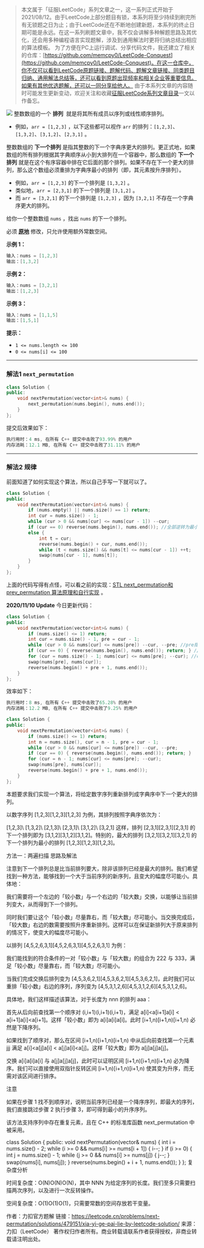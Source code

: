 > 本文属于「征服LeetCode」系列文章之一，这一系列正式开始于2021/08/12。由于LeetCode上部分题目有锁，本系列将至少持续到刷完所有无锁题之日为止；由于LeetCode还在不断地创建新题，本系列的终止日期可能是永远。在这一系列刷题文章中，我不仅会讲解多种解题思路及其优化，还会用多种编程语言实现题解，涉及到通用解法时更将归纳总结出相应的算法模板。
> <b></b>
> 为了方便在PC上运行调试、分享代码文件，我还建立了相关的仓库：[https://github.com/memcpy0/LeetCode-Conquest](https://github.com/memcpy0/LeetCode-Conquest)。在这一仓库中，你不仅可以看到LeetCode原题链接、题解代码、题解文章链接、同类题目归纳、通用解法总结等，还可以看到原题出现频率和相关企业等重要信息。如果有其他优选题解，还可以一同分享给他人。
> <b></b>
> 由于本系列文章的内容随时可能发生更新变动，欢迎关注和收藏[征服LeetCode系列文章目录](https://memcpy0.blog.csdn.net/article/details/119656559)一文以作备忘。

![](https://image-1307616428.cos.ap-beijing.myqcloud.com/Obsidian/202310091352457.png)
整数数组的一个 **排列**  就是将其所有成员以序列或线性顺序排列。
- 例如，`arr = [1,2,3]` ，以下这些都可以视作 `arr` 的排列：`[1,2,3]`、`[1,3,2]`、`[3,1,2]`、`[2,3,1]` 。

整数数组的 **下一个排列** 是指其整数的下一个字典序更大的排列。更正式地，如果数组的所有排列根据其字典顺序从小到大排列在一个容器中，那么数组的 **下一个排列** 就是在这个有序容器中排在它后面的那个排列。如果不存在下一个更大的排列，那么这个数组必须重排为字典序最小的排列（即，其元素按升序排列）。
- 例如，`arr = [1,2,3]` 的下一个排列是 `[1,3,2]` 。
- 类似地，`arr = [2,3,1]` 的下一个排列是 `[3,1,2]` 。
- 而 `arr = [3,2,1]` 的下一个排列是 `[1,2,3]` ，因为 `[3,2,1]` 不存在一个字典序更大的排列。

给你一个整数数组 `nums` ，找出 `nums` 的下一个排列。

必须 **[原地](https://baike.baidu.com/item/%E5%8E%9F%E5%9C%B0%E7%AE%97%E6%B3%95)** 修改，只允许使用额外常数空间。

**示例 1：**
```java
输入：nums = [1,2,3]
输出：[1,3,2]
```
**示例 2：**
```java
输入：nums = [3,2,1]
输出：[1,2,3]
```
**示例 3：**
```java
输入：nums = [1,1,5]
输出：[1,5,1]
```
**提示：**
- `1 <= nums.length <= 100`
- `0 <= nums[i] <= 100`

---
### 解法1 `next_permutation` 
```cpp
class Solution {
public:
    void nextPermutation(vector<int>& nums) {
        next_permutation(nums.begin(), nums.end());
    }
};
```
提交后效果如下：
```cpp
执行用时：4 ms, 在所有 C++ 提交中击败了93.99% 的用户
内存消耗：12.1 MB, 在所有 C++ 提交中击败了31.11% 的用户
```

---
### 解法2 规律 
前面知道了如何实现这个算法，所以自己手写一下就可以了。
```cpp
class Solution {
public:
    void nextPermutation(vector<int>& nums) { 
        if (nums.empty() || nums.size() == 1) return;
        int cur = nums.size() - 1;
        while (cur > 0 && nums[cur] <= nums[cur - 1]) --cur;
        if (cur == 0) reverse(nums.begin(), nums.end()); //全部逆转为最小序
        else { 
            int t = cur;
            reverse(nums.begin() + cur, nums.end());
            while (t < nums.size() && nums[t] <= nums[cur - 1]) ++t;
            swap(nums[cur - 1], nums[t]);
        }
    }
};
```
上面的代码写得有点怪，可以看之前的实现：[STL next_permutation和prev_permutation 算法原理和自行实现](https://blog.csdn.net/myRealization/article/details/104803834) 。
 
 **2020/11/10 Update** 今日更新代码：
```cpp
class Solution {
public:
    void nextPermutation(vector<int>& nums) {
        if (nums.size() <= 1) return;
        int cur = nums.size() - 1, pre = cur - 1;
        while (cur > 0 && nums[cur] <= nums[pre]) --cur, --pre; //pre指向partitionNumber
        if (cur == 0) { reverse(nums.begin(), nums.end()); return; } //最大排列,逆序得到最小排列
        for (cur = nums.size() - 1; nums[cur] <= nums[pre]; --cur); //cur指向changeNumber
        swap(nums[pre], nums[cur]);
        reverse(nums.begin() + pre + 1, nums.end());
    }
};
```
效率如下：
```cpp
执行用时：8 ms, 在所有 C++ 提交中击败了65.28% 的用户
内存消耗：12.2 MB, 在所有 C++ 提交中击败了9.25% 的用户
```

```cpp
class Solution {
public:
    void nextPermutation(vector<int>& nums) {
        if (nums.size() <= 1) return;
        int n = nums.size(), cur = n - 1, pre = cur - 1;
        while (cur > 0 && nums[cur] <= nums[pre]) --cur, --pre;
        if (cur == 0) { reverse(nums.begin(), nums.end()); return; }
        for (cur = n - 1; nums[cur] <= nums[pre]; --cur);
        swap(nums[pre], nums[cur]);
        reverse(nums.begin() + pre + 1, nums.end());
    }
};
```

本题要求我们实现一个算法，将给定数字序列重新排列成字典序中下一个更大的排列。

以数字序列 [1,2,3][1,2,3][1,2,3] 为例，其排列按照字典序依次为：

[1,2,3]\\ [1,3,2]\\ [2,1,3]\\ [2,3,1]\\ [3,1,2]\\ [3,2,1]
这样，排列 [2,3,1][2,3,1][2,3,1] 的下一个排列即为 [3,1,2][3,1,2][3,1,2]。特别的，最大的排列 [3,2,1][3,2,1][3,2,1] 的下一个排列为最小的排列 [1,2,3][1,2,3][1,2,3]。

方法一：两遍扫描
思路及解法

注意到下一个排列总是比当前排列要大，除非该排列已经是最大的排列。我们希望找到一种方法，能够找到一个大于当前序列的新序列，且变大的幅度尽可能小。具体地：

我们需要将一个左边的「较小数」与一个右边的「较大数」交换，以能够让当前排列变大，从而得到下一个排列。

同时我们要让这个「较小数」尽量靠右，而「较大数」尽可能小。当交换完成后，「较大数」右边的数需要按照升序重新排列。这样可以在保证新排列大于原来排列的情况下，使变大的幅度尽可能小。

以排列 [4,5,2,6,3,1][4,5,2,6,3,1][4,5,2,6,3,1] 为例：

我们能找到的符合条件的一对「较小数」与「较大数」的组合为 222 与 333，满足「较小数」尽量靠右，而「较大数」尽可能小。

当我们完成交换后排列变为 [4,5,3,6,2,1][4,5,3,6,2,1][4,5,3,6,2,1]，此时我们可以重排「较小数」右边的序列，序列变为 [4,5,3,1,2,6][4,5,3,1,2,6][4,5,3,1,2,6]。

具体地，我们这样描述该算法，对于长度为 nnn 的排列 aaa：

首先从后向前查找第一个顺序对 (i,i+1)(i,i+1)(i,i+1)，满足 a[i]<a[i+1]a[i] < a[i+1]a[i]<a[i+1]。这样「较小数」即为 a[i]a[i]a[i]。此时 [i+1,n)[i+1,n)[i+1,n) 必然是下降序列。

如果找到了顺序对，那么在区间 [i+1,n)[i+1,n)[i+1,n) 中从后向前查找第一个元素 jjj 满足 a[i]<a[j]a[i] < a[j]a[i]<a[j]。这样「较大数」即为 a[j]a[j]a[j]。

交换 a[i]a[i]a[i] 与 a[j]a[j]a[j]，此时可以证明区间 [i+1,n)[i+1,n)[i+1,n) 必为降序。我们可以直接使用双指针反转区间 [i+1,n)[i+1,n)[i+1,n) 使其变为升序，而无需对该区间进行排序。



注意

如果在步骤 1 找不到顺序对，说明当前序列已经是一个降序序列，即最大的序列，我们直接跳过步骤 2 执行步骤 3，即可得到最小的升序序列。

该方法支持序列中存在重复元素，且在 C++ 的标准库函数 next_permutation 中被采用。

 
class Solution {
public:
    void nextPermutation(vector<int>& nums) {
        int i = nums.size() - 2;
        while (i >= 0 && nums[i] >= nums[i + 1]) {
            i--;
        }
        if (i >= 0) {
            int j = nums.size() - 1;
            while (j >= 0 && nums[i] >= nums[j]) {
                j--;
            }
            swap(nums[i], nums[j]);
        }
        reverse(nums.begin() + i + 1, nums.end());
    }
};
复杂度分析

时间复杂度：O(N)O(N)O(N)，其中 NNN 为给定序列的长度。我们至多只需要扫描两次序列，以及进行一次反转操作。

空间复杂度：O(1)O(1)O(1)，只需要常数的空间存放若干变量。

作者：力扣官方题解
链接：https://leetcode.cn/problems/next-permutation/solutions/479151/xia-yi-ge-pai-lie-by-leetcode-solution/
来源：力扣（LeetCode）
著作权归作者所有。商业转载请联系作者获得授权，非商业转载请注明出处。